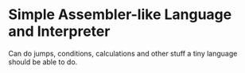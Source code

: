 Simple Assembler-like Language and Interpreter
==============================================

Can do jumps, conditions, calculations and other stuff a tiny language should be able to do.

